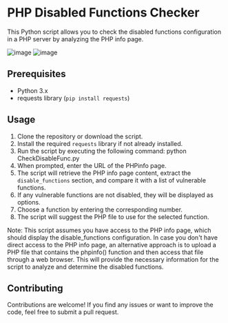 # PHP Disabled Functions Checker

This Python script allows you to check the disabled functions configuration in a PHP server by analyzing the PHP info page.

![image](https://github.com/d4rkiZ/CheckDisableFunc.py/assets/97190263/7ee311d5-93f9-4f67-a297-5cae5d10b617)
![image](https://github.com/d4rkiZ/CheckDisableFunc.py/assets/97190263/5ceabb1c-ed50-401f-831a-207bc96f1cb2)


## Prerequisites

- Python 3.x
- requests library (`pip install requests`)

## Usage

1. Clone the repository or download the script.
2. Install the required `requests` library if not already installed.
3. Run the script by executing the following command: python CheckDisableFunc.py
4. When prompted, enter the URL of the PHPinfo page.
5. The script will retrieve the PHP info page content, extract the `disable_functions` section, and compare it with a list of vulnerable functions.
6. If any vulnerable functions are not disabled, they will be displayed as options.
7. Choose a function by entering the corresponding number.
8. The script will suggest the PHP file to use for the selected function.

Note: This script assumes you have access to the PHP info page, which should display the disable_functions configuration. In case you don't have direct access to the PHP info page, an alternative approach is to upload a PHP file that contains the phpinfo() function and then access that file through a web browser. This will provide the necessary information for the script to analyze and determine the disabled functions. 

## Contributing

Contributions are welcome! If you find any issues or want to improve the code, feel free to submit a pull request.
